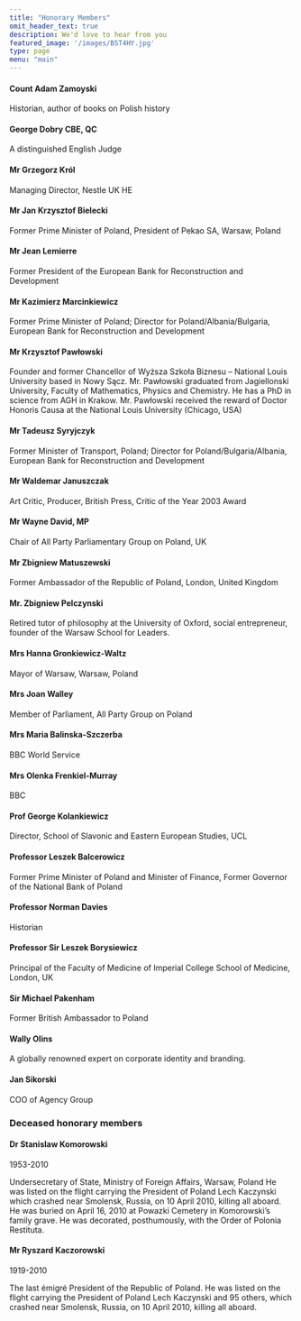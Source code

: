 ```yaml
---
title: "Honorary Members"
omit_header_text: true
description: We'd love to hear from you
featured_image: '/images/B5T4HY.jpg'
type: page
menu: "main"
---
```


#### Count Adam Zamoyski

Historian, author of books on Polish history

#### George Dobry CBE, QC

A distinguished English Judge

#### Mr Grzegorz Król

Managing Director, Nestle UK HE

#### Mr Jan Krzysztof Bielecki

Former Prime Minister of Poland, President of Pekao SA, Warsaw, Poland

#### Mr Jean Lemierre

Former President of the European Bank for Reconstruction and Development

#### Mr Kazimierz Marcinkiewicz

Former Prime Minister of Poland; Director for Poland/Albania/Bulgaria, European Bank for Reconstruction and Development

#### Mr Krzysztof Pawłowski

Founder and former Chancellor of Wyższa Szkoła Biznesu – National Louis University based in Nowy Sącz. Mr. Pawłowski graduated from Jagiellonski University, Faculty of Mathematics, Physics and Chemistry. He has a PhD in science from AGH in Krakow. Mr. Pawłowski received the reward of Doctor Honoris Causa at the National Louis University (Chicago, USA)

#### Mr Tadeusz Syryjczyk

Former Minister of Transport, Poland; Director for Poland/Bulgaria/Albania, European Bank for Reconstruction and Development

#### Mr Waldemar Januszczak

Art Critic, Producer, British Press, Critic of the Year 2003 Award

#### Mr Wayne David, MP

Chair of All Party Parliamentary Group on Poland, UK

#### Mr Zbigniew Matuszewski

Former Ambassador of the Republic of Poland, London, United Kingdom

#### Mr. Zbigniew Pelczynski

Retired tutor of philosophy at the University of Oxford, social entrepreneur, founder of the Warsaw School for Leaders.

#### Mrs Hanna Gronkiewicz-Waltz

Mayor of Warsaw, Warsaw, Poland

#### Mrs Joan Walley

Member of Parliament, All Party Group on Poland

#### Mrs Maria Balinska-Szczerba

BBC World Service

#### Mrs Olenka Frenkiel-Murray

BBC

#### Prof George Kolankiewicz

Director, School of Slavonic and Eastern European Studies, UCL

#### Professor Leszek Balcerowicz

Former Prime Minister of Poland and Minister of Finance, Former Governor of the National Bank of Poland

#### Professor Norman Davies

Historian

#### Professor Sir Leszek Borysiewicz

Principal of the Faculty of Medicine of Imperial College School of Medicine, London, UK

#### Sir Michael Pakenham

Former British Ambassador to Poland

#### Wally Olins

A globally renowned expert on corporate identity and branding.

#### Jan Sikorski

COO of Agency Group

### Deceased honorary members

#### Dr Stanislaw Komorowski

1953-2010

Undersecretary of State, Ministry of Foreign Affairs, Warsaw, Poland
He was listed on the flight carrying the President of Poland Lech Kaczynski which crashed near Smolensk, Russia, on 10 April 2010, killing all aboard. He was buried on April 16, 2010 at Powazki Cemetery in Komorowski’s family grave. He was decorated, posthumously, with the Order of Polonia Restituta.

#### Mr Ryszard Kaczorowski

1919-2010

The last émigré President of the Republic of Poland. He was listed on the flight carrying the President of Poland Lech Kaczynski and 95 others, which crashed near Smolensk, Russia, on 10 April 2010, killing all aboard.